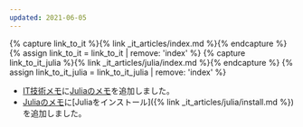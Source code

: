 ```yaml
---
updated: 2021-06-05
---
```

{% capture link_to_it %}{% link _it_articles/index.md %}{% endcapture %}
{% assign link_to_it = link_to_it | remove: 'index' %}
{% capture link_to_it_julia %}{% link _it_articles/julia/index.md %}{% endcapture %}
{% assign link_to_it_julia = link_to_it_julia | remove: 'index' %}

- [IT技術メモ]({{link_to_it}})に[Juliaのメモ]({{link_to_it_julia}})を追加しました。
- [Juliaのメモ]({{link_to_it_julia}})に[Juliaをインストール]({% link _it_articles/julia/install.md %})を追加しました。